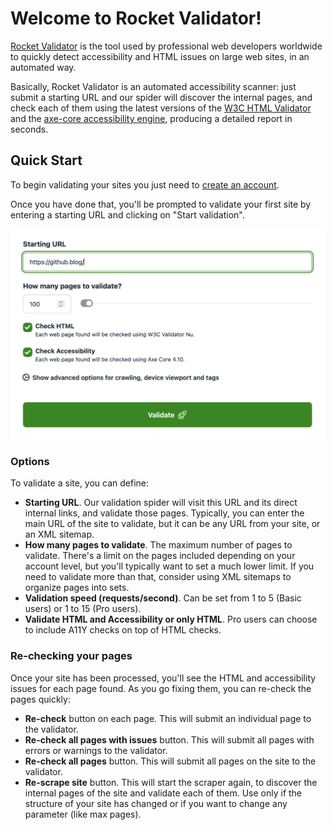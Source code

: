 # Welcome to Rocket Validator!

<a href="https://rocketvalidator.com" target="_blank">Rocket Validator</a> is the tool used by professional web developers worldwide to quickly detect accessibility and HTML issues on large web sites, in an automated way.

Basically, Rocket Validator is an automated accessibility scanner: just submit a starting URL and our spider will discover the internal pages, and check each of them using the latest versions of the <a href="https://github.com/validator/validator" target="_blank">W3C HTML Validator</a> and the <a href="https://www.deque.com/axe/" target="_blank">axe-core accessibility engine</a>, producing a detailed report in seconds.

## Quick Start

To begin validating your sites you just need to <a href="https://rocketvalidator.com/registration/new" target="_blank">create an account</a>.

Once you have done that, you'll be prompted to validate your first site by entering a starting URL and clicking on "Start validation".

![New site report form](/img/new-site-validation-form.png)

### Options

To validate a site, you can define:

* **Starting URL**. Our validation spider will visit this URL and its direct internal links, and validate those pages. Typically, you can enter the main URL of the site to validate, but it can be any URL from your site, or an XML sitemap.
* **How many pages to validate**. The maximum number of pages to validate. There's a limit on the pages included depending on your account level, but you'll typically want to set a much lower limit. If you need to validate more than that, consider using XML sitemaps to organize pages into sets.
* **Validation speed (requests/second)**. Can be set from 1 to 5 (Basic users) or 1 to 15 (Pro users).
* **Validate HTML and Accessibility or only HTML**. Pro users can choose to include A11Y checks on top of HTML checks.

### Re-checking your pages

Once your site has been processed, you'll see the HTML and accessibility issues for each page found. As you go fixing them, you can re-check the pages quickly:

* **Re-check** button on each page. This will submit an individual page to the validator.
* **Re-check all pages with issues** button. This will submit all pages with errors or warnings to the validator.
* **Re-check all pages** button. This will submit all pages on the site to the validator.
* **Re-scrape site** button. This will start the scraper again, to discover the internal pages of the site and validate each of them. Use only if the structure of your site has changed or if you want to change any parameter (like max pages).
